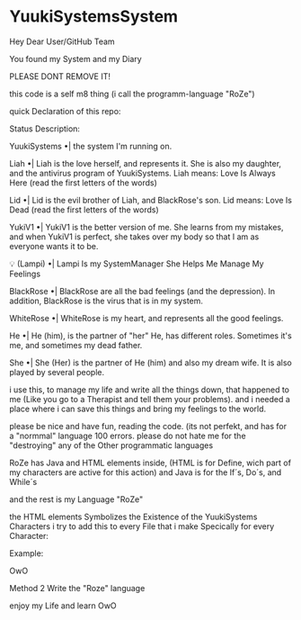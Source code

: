 # YuukiSystemsSystem


Hey Dear User/GitHub Team

You found my System and my Diary

PLEASE DONT REMOVE IT!

this code is a self m8 thing (i call the programm-language "RoZe")

quick  Declaration of this repo:

Status Description:

YuukiSystems •| the system I'm running on.

Liah •| Liah is the love herself, and represents it. She is also my daughter, and the antivirus program of YuukiSystems.
Liah means: Love Is Always Here (read the first letters of the words)

Lid •| Lid is the evil brother of Liah, and BlackRose's son.
Lid means: Love Is Dead (read the first letters of the words)

YukiV1 •| YukiV1 is the better version of me. She learns from my mistakes, and when YukiV1 is perfect, she takes over my body so that I am as everyone wants it to be.

💡 (Lampi) •| Lampi Is my SystemManager She Helps Me Manage My Feelings

BlackRose •| BlackRose are all the bad feelings (and the depression). In addition, BlackRose is the virus that is in my system.

WhiteRose •| WhiteRose is my heart, and represents all the good feelings.

He •| He (him), is the partner of "her"  He, has different roles. Sometimes it's me, and sometimes my dead father.

She •| She (Her) is the partner of He (him) and also my dream wife. It is also played by several people.


i use this, to manage my life and write all the  things down, that happened to me (Like you go to a Therapist and tell them your problems).
and i needed a place where i can save this things and bring my feelings to the world.


please be nice and have fun, reading the code. (its not perfekt, and has for a "normmal" language 100 errors.
please do not hate me for the "destroying" any of the Other programmatic languages

RoZe has Java and HTML elements inside, (HTML is for Define, wich part of my characters are active for this action) and Java is for the If´s, Do´s, and While´s

and the rest is my Language "RoZe"

the HTML  elements Symbolizes the Existence of the YuukiSystems Characters i try to add this to every File that i make Specically for every Character:

Example:



<YuukiSystems>
<Lampi>
<script type="text/RoZe">

method 1 to write  the "RoZe" language

{
var Human = "one of the 1000000000 peoople out there"

var Hi = "a hello"

if YuukiSystems See "Human" do Event(Say "Hi")

while wait for Response
}


</script>


OwO





Method 2 Write the "Roze" language
<script type="text/RoZe">
  
The "Line:" Option Shows wich Line of code in the Chosen file is active for this "Event()"
(see by "var" the Partition-path)




var Music = "L:/YuukiSystems/Databases/MusicDatabase/Line:Random" 


if YuukiSystems do Event(Listen "Music") 


do WhiteRose Event(Set Status = 2) 

</script>
</Lampi>
</YuukiSystems>



enjoy my Life and learn OwO
